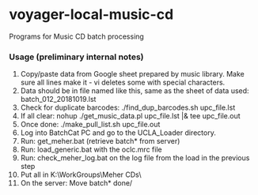 # voyager-local-music-cd
Programs for Music CD batch processing

### Usage (preliminary internal notes)
1. Copy/paste data from Google sheet prepared by music library.  Make sure all lines make it - vi deletes some with special characters.
2. Data should be in file named like this, same as the sheet of data used: batch_012_20181019.lst
3. Check for duplicate barcodes: ./find_dup_barcodes.sh upc_file.lst
4. If all clear: nohup ./get_music_data.pl upc_file.lst |& tee upc_file.out
5. Once done: ./make_pull_list.sh upc_file.out
6. Log into BatchCat PC and go to the UCLA_Loader directory.
7. Run: get_meher.bat (retrieve batch* from server)
8. Run: load_generic.bat with the oclc.mrc file
9. Run: check_meher_log.bat on the log file from the load in the previous step
10. Put all in K:\WorkGroups\Meher CDs\
11. On the server: Move batch* done/

